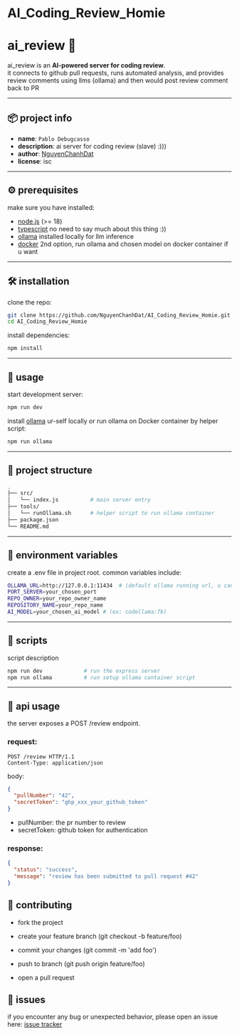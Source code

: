 # AI_Coding_Review_Homie

# ai_review 🚀

ai_review is an **AI-powered server for coding review**.  
it connects to github pull requests, runs automated analysis, and provides review comments using llms (ollama) and then would post review comment back to PR

---

## 📦 project info

- **name**: `Pablo Debugcasso`
- **description**: ai server for coding review (slave) :)))
- **author**: [NguyenChanhDat](https://github.com/NguyenChanhDat)
- **license**: isc

---

## ⚙️ prerequisites

make sure you have installed:

- [node.js](https://nodejs.org/) (>= 18)
- [typescript](https://www.typescriptlang.org/) no need to say much about this thing :))
- [ollama](https://ollama.ai/) installed locally for llm inference
- [docker](https://www.docker.com/) 2nd option, run ollama and chosen model on docker container if u want

---

## 🛠️ installation

clone the repo:

```bash
git clone https://github.com/NguyenChanhDat/AI_Coding_Review_Homie.git
cd AI_Coding_Review_Homie
```

install dependencies:

```bash
npm install
```

---

## 🚀 usage

start development server:

```bash
npm run dev
```

install [ollama](https://ollama.ai/) ur-self locally or
run ollama on Docker container by helper script:

```bash
npm run ollama
```

---

## 📂 project structure

```bash
.
├── src/
│   └── index.js          # main server entry
├── tools/
│   └── runOllama.sh      # helper script to run ollama container
├── package.json
└── README.md
```

---

## 🔑 environment variables

create a .env file in project root. common variables include:

```bash
OLLAMA_URL=http://127.0.0.1:11434  # (default ollama running url, u can also bind depend on ur personal favor)
PORT_SERVER=your_chosen_port
REPO_OWNER=your_repo_owner_name
REPOSITORY_NAME=your_repo_name
AI_MODEL=your_chosen_ai_model # (ex: codellama:7b)
```

---

## 🧪 scripts

script description

```bash
npm run dev	            # run the express server
npm run ollama	        # run setup ollama container script
```

---

## 📡 api usage

the server exposes a POST /review endpoint.

### request:

```http
POST /review HTTP/1.1
Content-Type: application/json
```

body:

```json
{
  "pullNumber": "42",
  "secretToken": "ghp_xxx_your_github_token"
}
```

- pullNumber: the pr number to review
- secretToken: github token for authentication

### response:

```json
{
  "status": "success",
  "message": "review has been submitted to pull request #42"
}
```

## 🤝 contributing

- fork the project

- create your feature branch (git checkout -b feature/foo)

- commit your changes (git commit -m 'add foo')

- push to branch (git push origin feature/foo)

- open a pull request

## 🐛 issues

if you encounter any bug or unexpected behavior, please open an issue here:
[issue tracker](https://github.com/NguyenChanhDat/AI_Code_Review_Homie/issues)
